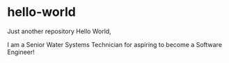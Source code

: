 # hello-world
Just another repository
Hello World, 

I am a Senior Water Systems Technician for aspiring to become a Software Engineer!
